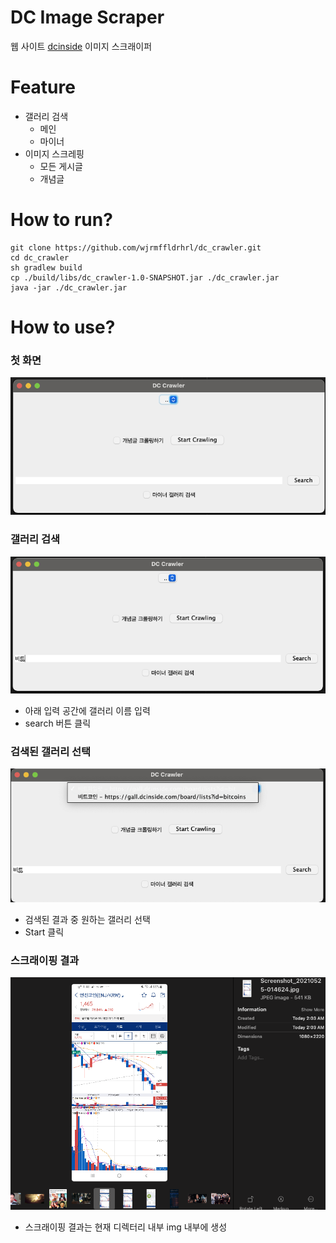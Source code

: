 # DC Image Scraper
웹 사이트 [dcinside](https://www.dcinside.com/) 이미지 스크래이퍼

# Feature
- 갤러리 검색
  - 메인
  - 마이너
- 이미지 스크레핑
  - 모든 게시글
  - 개념글
  
# How to run?
```shell
git clone https://github.com/wjrmffldrhrl/dc_crawler.git
cd dc_crawler
sh gradlew build
cp ./build/libs/dc_crawler-1.0-SNAPSHOT.jar ./dc_crawler.jar
java -jar ./dc_crawler.jar 

```
  
# How to use?
### 첫 화면
![ex1](./example/ex1.png)
### 갤러리 검색
![ex1](./example/ex2.png)
- 아래 입력 공간에 갤러리 이름 입력
- search 버튼 클릭
### 검색된 갤러리 선택
![ex1](./example/ex3.png)
- 검색된 결과 중 원하는 갤러리 선택
- Start 클릭

### 스크래이핑 결과
![ex1](./example/ex4.png)
- 스크래이핑 결과는 현재 디렉터리 내부 img 내부에 생성


